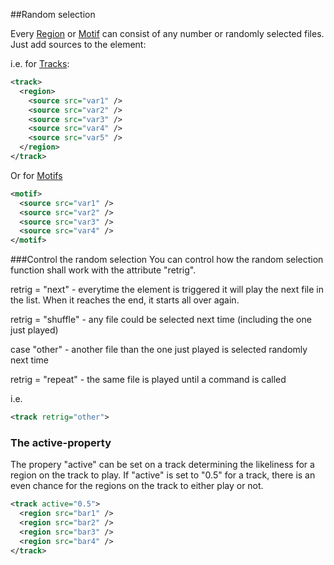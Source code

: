 ##Random selection

Every [Region](regions.md) or [Motif](motif.md) can consist of any number or randomly selected files. Just add sources to the element:


i.e. for [Tracks](tracks.md):

```XML
<track>
  <region>
    <source src="var1" />
    <source src="var2" />
    <source src="var3" />
    <source src="var4" />
    <source src="var5" />
  </region>
</track>	

```


Or for [Motifs](motifs.md)

```XML
<motif>
  <source src="var1" />
  <source src="var2" />
  <source src="var3" />
  <source src="var4" />
</motif>
```


###Control the random selection
You can control how the random selection function shall work with the attribute "retrig".

retrig = "next" - everytime the element is triggered it will play the next file in the list. When it reaches the end, it starts all over again.

retrig = "shuffle" - any file could be selected next time (including the one just played)

case "other" - another file than the one just played is selected randomly next time 

retrig = "repeat" - the same file is played until a command is called


i.e.
```XML
<track retrig="other">
```


### The active-property
The propery "active" can be set on a track determining the likeliness for a region on the track to play. If "active" is set to "0.5" for a track, there is an even chance for the regions on the track to either play or not.

```XML
<track active="0.5">
  <region src="bar1" />
  <region src="bar2" />
  <region src="bar3" />
  <region src="bar4" />
</track>
```

